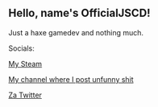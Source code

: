 ## Hello, name's OfficialJSCD!

Just a haxe gamedev and nothing much.

Socials:

[My Steam](https://steamcommunity.com/profiles/76561199513135743/)

[My channel where I post unfunny shit](https://www.youtube.com/channel/UCJnZAIPLNZycmtq8lTwQNcA)

[Za Twitter](https://twitter.com/JustSataniaCode)
